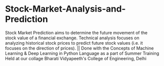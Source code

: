 # Stock-Market-Analysis-and-Prediction
Stock Market Prediction aims to determine the future movement of the stock value of a financial exchange. Technical analysis focuses on analyzing historical stock prices to predict future stock values (i.e. it focuses on the direction of prices).
 || 
Done with the Concepts of Machine Learning & Deep Learning in Python Language as a part of Summer Training Held at our collage Bharati Vidyapeeth's College of Engineering, Delhi 
